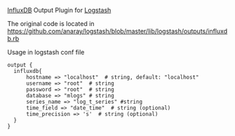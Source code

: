 [InfluxDB](http://influxdb.org/) Output Plugin for [Logstash](http://logstash.net/)

The original code is located in https://github.com/anaray/logstash/blob/master/lib/logstash/outputs/influxdb.rb

Usage in logstash conf file
```
output { 
  influxdb{
      hostname => "localhost"  # string, default: "localhost"
      username => "root"  # string
      password => "root"  # string
      database => "mlogs" # string
      series_name => "log_t_series" #string
      time_field => "date_time"  # string (optional)
      time_precision => 's'  # string (optional)  
  }
}
```

